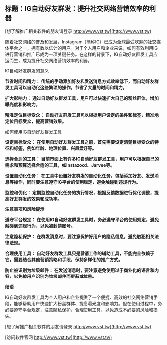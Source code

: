 ## **标题：IG自动好友群发：提升社交网络营销效率的利器**

[想了解推广相关软件的朋友请登录 http://www.vst.tw](http://www.vst.tw)

随着社交网络的普及和发展，Instagram（简称IG）已成为全球最受欢迎的社交媒体平台之一，拥有数以亿计的用户。对于个人用户和企业来说，如何有效利用IG进行营销和推广已成为一项关键任务。在这样的背景下，IG自动好友群发工具应运而生，成为提升社交网络营销效率的利器。

IG自动好友群发的意义

**节省时间和精力： 传统的手动添加好友和发送消息方式效率低下，而自动好友群发工具可以自动化这些繁琐的操作，节省了大量的时间和精力。**

**扩大影响力： 通过自动好友群发工具，用户可以快速扩大自己的粉丝群体，增加曝光度和影响力。**

**精准定位目标受众： 自动好友群发工具可以根据用户设定的条件和标签，精准地定位目标受众，提高营销效果。**

如何使用IG自动好友群发工具

**设定目标受众： 在使用自动好友群发工具之前，首先需要设定清楚目标受众的特征和标签，例如年龄、地理位置、兴趣爱好等。**

**选择合适的工具： 目前市面上有许多IG自动好友群发工具，用户可以根据自己的需求和预算选择合适的工具，如Instazood、Jarvee等。**

**设置自动化任务： 在工具中设置好友群发的自动化任务，包括添加好友、发送消息等操作，同时要注意遵守IG平台的使用规定，避免触碰到违规行为。**

**监控和优化： 定期监控自动化任务的执行情况，根据反馈数据进行优化调整，提高好友群发的效果和成功率。**

**注意事项和风险提示**

**遵守平台规定： 在使用IG自动好友群发工具时，务必遵守平台的使用规定，避免触碰到违规行为，以免被封禁账号。**

**注意隐私保护： 在群发消息时，要注意保护好用户的隐私信息，避免触犯相关法律法规。**

**合理使用工具： 自动好友群发工具只是营销工作的辅助工具，不能完全依赖于它，需要结合其他营销策略和手段，保持多样化的推广方式。**

**防止被识别为垃圾邮件： 在发送消息时，要注意避免使用过于商业化的语言和内容，以免被用户识别为垃圾邮件而屏蔽或拉黑。**

**结语**

IG自动好友群发工具为个人用户和企业提供了一个便捷、高效的社交网络营销手段，能够帮助用户快速扩大粉丝群体、提高曝光度和影响力。但在使用过程中，务必要遵守平台规定，注意隐私保护，合理使用工具，以免造成不必要的风险和损失。

[想了解推广相关软件的朋友请登录 http://www.vst.tw](http://www.vst.tw)


[访问软件官网 http://www.vst.tw](http://www.vst.tw)

